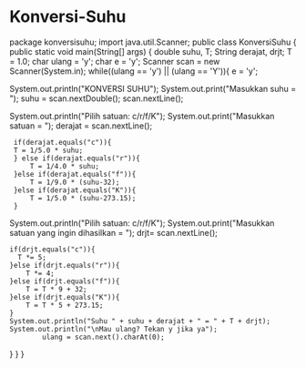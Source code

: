 # Konversi-Suhu
package konversisuhu;
import java.util.Scanner;
public class KonversiSuhu {
  public static void main(String[] args) {
  double suhu, T;
  String derajat, drjt;
  T = 1.0;
  char ulang = 'y';
  char e = 'y';
  Scanner scan = new Scanner(System.in);
  while((ulang == 'y') || (ulang == 'Y')){
      e = 'y';
      
  System.out.println("KONVERSI SUHU");
  System.out.print("Masukkan suhu = ");
  suhu = scan.nextDouble();
  scan.nextLine();
  
  System.out.println("Pilih satuan: c/r/f/K");
  System.out.print("Masukkan satuan = ");
  derajat = scan.nextLine();

     if(derajat.equals("c")){
     T = 1/5.0 * suhu;
     } else if(derajat.equals("r")){
         T = 1/4.0 * suhu;
     }else if(derajat.equals("f")){
         T = 1/9.0 * (suhu-32);
     }else if(derajat.equals("K")){
         T = 1/5.0 * (suhu-273.15);
     }   
  System.out.println("Pilih satuan: c/r/f/K");
  System.out.print("Masukkan satuan yang ingin dihasilkan = ");
    drjt= scan.nextLine();
    
    if(drjt.equals("c")){
      T *= 5;
    }else if(drjt.equals("r")){
        T *= 4;
    }else if(drjt.equals("f")){
        T = T * 9 + 32;
    }else if(drjt.equals("K")){
        T = T * 5 + 273.15;
    }
    System.out.println("Suhu " + suhu + derajat + " = " + T + drjt);
    System.out.println("\nMau ulang? Tekan y jika ya");
            ulang = scan.next().charAt(0);
  }
  }
}
